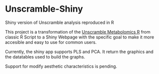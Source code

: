 # Unscramble-Shiny
Shiny version of Unscramble analysis reproduced in R

This project is a transformation of the [Unscramble Metabolomics R](https://github.com/CrisBMoya/Unscramble-Metabolomics-R) from classic R Script to a Shiny Webpage with the specific goal to make it more accesible and easy to use for common users.

Currently, the shiny app supports PLS and PCA. It return the graphics and the datatables used to build the graphs.

Support for modify aesthetic characteristics is pending.
